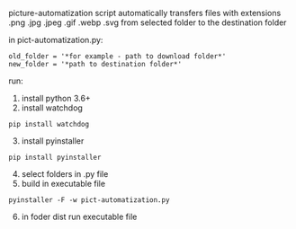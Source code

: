 picture-automatization script
automatically transfers files with extensions .png .jpg .jpeg .gif .webp .svg from selected folder to the destination folder

in pict-automatization.py:
```
old_folder = '*for example - path to download folder*'
new_folder = '*path to destination folder*'
```
run:
1. install python 3.6+
2. install watchdog
```
pip install watchdog
```
3. install pyinstaller
```
pip install pyinstaller
```
4. select folders in .py file
5. build in executable file
```
pyinstaller -F -w pict-automatization.py
```
6. in foder dist run executable file
